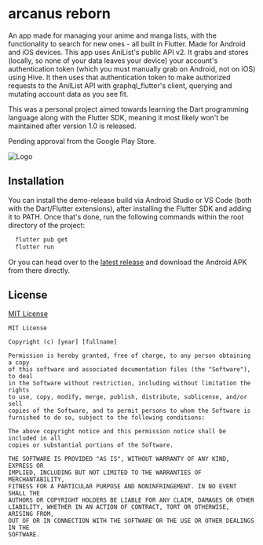 
# arcanus reborn

An app made for managing your anime and manga lists, with the functionality to search for new ones - all built in Flutter. Made for Android and iOS devices.
This app uses AniList's public API v2. It grabs and stores (locally, so none of your data leaves your device) your account's authentication token (which you must manually grab on Android, not on iOS) using Hive.
It then uses that authentication token to make authorized requests to the AnilList API with graphql_flutter's client, querying and mutating account data as you see fit.

This was a personal project aimed towards learning the Dart programming language along with the Flutter SDK, meaning it most likely won't be maintained after version 1.0 is released.

Pending approval from the Google Play Store.


![Logo](https://b.catgirlsare.sexy/LNVHn2VGZZD_.png)


## Installation

You can install the demo-release build via Android Studio or VS Code (both with the Dart/Flutter extensions), after installing the Flutter SDK and adding it to PATH. Once that's done, run the following commands within the root directory of the project:

```bash
  flutter pub get
  flutter run
```

Or you can head over to the [latest release](https://github.com/yenuGH/arcanus_reborn/releases/tag/v1.0.0) and download the Android APK from there directly.
    
## License

[MIT License](https://choosealicense.com/licenses/mit/)
```
MIT License

Copyright (c) [year] [fullname]

Permission is hereby granted, free of charge, to any person obtaining a copy
of this software and associated documentation files (the "Software"), to deal
in the Software without restriction, including without limitation the rights
to use, copy, modify, merge, publish, distribute, sublicense, and/or sell
copies of the Software, and to permit persons to whom the Software is
furnished to do so, subject to the following conditions:

The above copyright notice and this permission notice shall be included in all
copies or substantial portions of the Software.

THE SOFTWARE IS PROVIDED "AS IS", WITHOUT WARRANTY OF ANY KIND, EXPRESS OR
IMPLIED, INCLUDING BUT NOT LIMITED TO THE WARRANTIES OF MERCHANTABILITY,
FITNESS FOR A PARTICULAR PURPOSE AND NONINFRINGEMENT. IN NO EVENT SHALL THE
AUTHORS OR COPYRIGHT HOLDERS BE LIABLE FOR ANY CLAIM, DAMAGES OR OTHER
LIABILITY, WHETHER IN AN ACTION OF CONTRACT, TORT OR OTHERWISE, ARISING FROM,
OUT OF OR IN CONNECTION WITH THE SOFTWARE OR THE USE OR OTHER DEALINGS IN THE
SOFTWARE.
```


